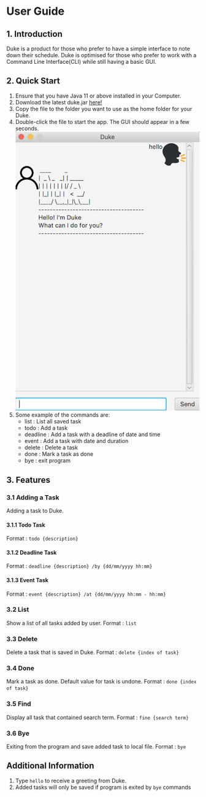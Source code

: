 # User Guide

## 1. Introduction
Duke is a product for those who prefer to have a simple interface to note down their schedule.
Duke is optimised for those who prefer to work with a Command Line Interface(CLI) while still having a basic GUI.

## 2. Quick Start
1. Ensure that you have Java 11 or above installed in your Computer.
1. Download the latest duke.jar [here!](https://github.com/JunHongT/duke/releases/tag/A-Release)
1. Copy the file to the folder you want to use as the home folder for your Duke.
1. Double-click the file to start the app. The GUI should appear in a few seconds.
![Image of Duke startup](Startup.png)
1. Some example of the commands are:
    * list : List all saved task
    * todo : Add a task 
    * deadline : Add a task with a deadline of date and time
    * event : Add a task with date and duration
    * delete : Delete a task
    * done : Mark a task as done
    * bye : exit program

## 3. Features 
### 3.1 Adding a Task
Adding a task to Duke.
#### 3.1.1 Todo Task
Format : `todo {description}`
#### 3.1.2 Deadline Task
Format : `deadline {description} /by {dd/mm/yyyy hh:mm}`
#### 3.1.3 Event Task
Format : `event {description} /at {dd/mm/yyyy hh:mm - hh:mm}`
### 3.2 List
Show a list of all tasks added by user.
Format : `list`
### 3.3 Delete
Delete a task that is saved in Duke.
Format : `delete {index of task}`
### 3.4 Done
Mark a task as done. Default value for task is undone.
Format : `done {index of task}`
### 3.5 Find
Display all task that contained search term.
Format : `fine {search term}`
### 3.6 Bye
Exiting from the program and save added task to local file.
Format : `bye`

## Additional Information
1. Type `hello` to receive a greeting from Duke.
1. Added tasks will only be saved if program is exited by `bye` commands
